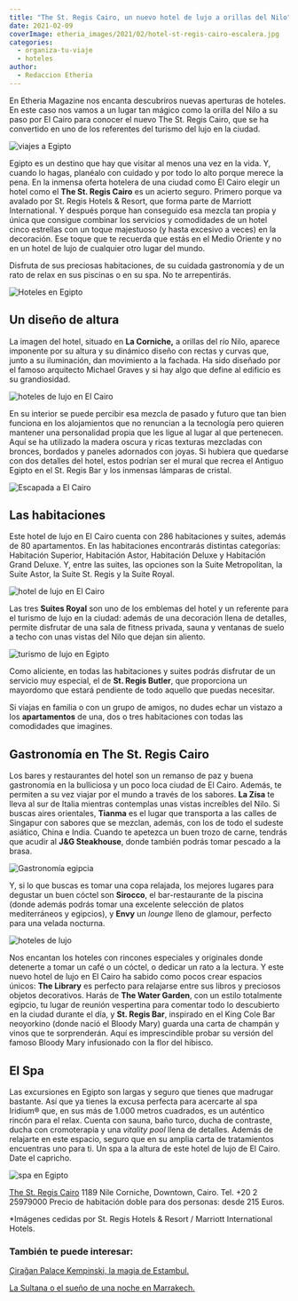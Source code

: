 ```yaml
---
title: "The St. Regis Cairo, un nuevo hotel de lujo a orillas del Nilo"
date: 2021-02-09
coverImage: etheria_images/2021/02/hotel-st-regis-cairo-escalera.jpg
categories: 
  - organiza-tu-viaje
  - hoteles
author: 
  - Redaccion Etheria
---
```


En Etheria Magazine nos encanta descubriros nuevas aperturas de hoteles. En este caso nos vamos a un lugar tan mágico como la orilla del Nilo a su paso por El Cairo para conocer el nuevo The St. Regis Cairo, que se ha convertido en uno de los referentes del turismo del lujo en la ciudad.

![viajes a Egipto](etheria_images/2021/02/hotel-st-regis-cairo-Lobby.jpg "Lobby de The St. Regis Cairo.")

Egipto es un destino que hay que visitar al menos una vez en la vida. Y, cuando lo 
hagas, planéalo con cuidado y por todo lo alto porque merece la pena. En la inmensa 
oferta hotelera de una ciudad como El Cairo elegir un hotel como el **The St. Regis 
Cairo** es un acierto seguro. Primero porque va avalado por St. Regis Hotels & Resort, 
que forma parte de Marriott International. Y después porque han conseguido esa mezcla 
tan propia y única que consigue combinar los servicios y comodidades de un hotel cinco 
estrellas con un toque majestuoso (y hasta excesivo a veces) en la decoración. Ese toque 
que te recuerda que estás en el Medio Oriente y no en un hotel de lujo de cualquier otro 
lugar del mundo. 

Disfruta de sus preciosas habitaciones, de su cuidada gastronomía y de un rato de relax 
en sus piscinas o en su spa. No te arrepentirás. 

![Hoteles en Egipto](etheria_images/2021/02/hote-st-regis-cairo-exterior.jpg "Hotel The St. Regis Cairo.")

## Un diseño de altura

La imagen del hotel, situado en **La Corniche,** a orillas del río Nilo, aparece 
imponente por su altura y su dinámico diseño con rectas y curvas que, junto a su 
iluminación, dan movimiento a la fachada. Ha sido diseñado por el famoso arquitecto 
Michael Graves y si hay algo que define al edificio es su grandiosidad. 

![hoteles de lujo en El Cairo](etheria_images/2021/02/hotel-st-regis-cairo-escalera.jpg "Escalera y lampara de cristal del hotel.")

En su interior se puede percibir esa mezcla de pasado y futuro que tan bien funciona en 
los alojamientos que no renuncian a la tecnología pero quieren mantener una personalidad 
propia que les ligue al lugar al que pertenecen. Aquí se ha utilizado la madera oscura y 
ricas texturas mezcladas con bronces, bordados y paneles adornados con joyas. Si hubiera 
que quedarse con dos detalles del hotel, estos podrían ser el mural que recrea el 
Antiguo Egipto en el St. Regis Bar y los inmensas lámparas de cristal. 

![Escapada a El Cairo](etheria_images/2021/02/hotel-st-regis-cairo-detalle.jpg "Rincón del hotel.")

## Las habitaciones

Este hotel de lujo en El Cairo cuenta con 286 habitaciones y suites, además de 80 
apartamentos. En las habitaciones encontrarás distintas categorías: Habitación Superior, 
Habitación Astor, Habitación Deluxe y Habitación Grand Deluxe. Y, entre las suites, las 
opciones son la Suite Metropolitan, la Suite Astor, la Suite St. Regis y la Suite Royal. 

![hotel de lujo en El Cairo](etheria_images/2021/02/hotel-cairo-st-regis-habitacion-astor.jpg "Habitación Astor.")

Las tres **Suites Royal** son uno de los emblemas del hotel y un referente para el 
turismo de lujo en la ciudad: además de una decoración llena de detalles, permite 
disfrutar de una sala de fitness privada, sauna y ventanas de suelo a techo con unas 
vistas del Nilo que dejan sin aliento. 

![turismo de lujo en Egipto](etheria_images/2021/02/hotel-st-regis-cairo-The-royal-suite.jpg "Habitación de la Suite Royal.")

Como aliciente, en todas las habitaciones y suites podrás disfrutar de un servicio muy 
especial, el de **St. Regis Butler**, que proporciona un mayordomo que estará pendiente 
de todo aquello que puedas necesitar. 

Si viajas en familia o con un grupo de amigos, no dudes echar un vistazo a los 
**apartamentos** de una, dos o tres habitaciones con todas las comodidades que imagines. 

## Gastronomía en The St. Regis Cairo

Los bares y restaurantes del hotel son un remanso de paz y buena gastronomía en la 
bulliciosa y un poco loca ciudad de El Cairo. Además, te permiten a su vez viajar por el 
mundo a través de los sabores. **La Zisa** te lleva al sur de Italia mientras contemplas 
unas vistas increíbles del Nilo. Si buscas aires orientales, **Tianma** es el lugar que 
transporta a las calles de Singapur con sabores que se mezclan, además, con los de todo 
el sudeste asiático, China e India. Cuando te apetezca un buen trozo de carne, tendrás 
que acudir al **J&G Steakhouse**, donde también podrás tomar pescado a la brasa. 

![Gastronomía egipcia](etheria_images/2021/02/hote-st-regis-cairo-La-Zisa.jpg "Restaurante La Zisa.")

Y, si lo que buscas es tomar una copa relajada, los mejores lugares para degustar un 
buen cóctel son **Sirocco**, el bar-restaurante de la piscina (donde además podrás tomar 
una excelente selección de platos mediterráneos y egipcios), y **Envy** un _lounge_ 
lleno de glamour, perfecto para una velada nocturna. 

![hoteles de lujo](etheria_images/2021/02/the-st-regis-cairo-the-library.jpg "The Library es uno de los rincones más especiales del hotel.")

Nos encantan los hoteles con rincones especiales y originales donde detenerte a tomar un 
café o un cóctel, o dedicar un rato a la lectura. Y este nuevo hotel de lujo en El Cairo 
ha sabido como pocos crear espacios únicos: **The Library** es perfecto para relajarse 
entre sus libros y preciosos objetos decorativos. Harás de **The Water Garden**, con un 
estilo totalmente egipcio, tu lugar de reunión vespertina para comentar todo lo 
descubierto en la ciudad durante el día, y **St. Regis Bar**, inspirado en el King Cole 
Bar neoyorkino (donde nació el Bloody Mary) guarda una carta de champán y vinos que te 
sorprenderán. Aquí es imprescindible probar su versión del famoso Bloody Mary 
infusionado con la flor del hibisco. 

## El Spa

Las excursiones en Egipto son largas y seguro que tienes que madrugar bastante. Así que 
ya tienes la excusa perfecta para acercarte al spa Iridium® que, en sus más de 1.000 
metros cuadrados, es un auténtico rincón para el relax. Cuenta con sauna, baño turco, 
ducha de contraste, ducha con cromoterapia y una _vitality pool_ llena de detalles. 
Además de relajarte en este espacio, seguro que en su amplia carta de tratamientos 
encuentras uno para ti. Un spa a la altura de este hotel de lujo de El Cairo. Date el 
capricho. 

![spa en Egipto](etheria_images/2021/02/the-st-regis-cairo-piscina-interior.jpg "Piscina interior del hotel, en la zona del Spa.")

[The St. Regis 
Cairo](https://www.espanol.marriott.com/hotels/travel/caixr-the-st-regis-cairo/) 1189 
Nile Corniche, Downtown, Cairo. Tel. +20 2 25979000 Precio de habitación doble para dos 
personas: desde 215 Euros. 

\*Imágenes cedidas por St. Regis Hotels & Resort / Marriott International Hotels. 

### También te puede interesar:

[Çirağan Palace Kempinski, la magia de 
Estambul.](https://etheriamagazine.com/2019/03/05/ciragan-palace-kempinski-escapada-romantica-estambul/) 

[La Sultana o el sueño de una noche en 
Marrakech.](https://etheriamagazine.com/2019/02/27/hotel-la-sultana-marrakech/)
